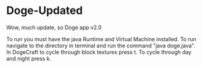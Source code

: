 # Doge-Updated
Wow, much update, so Doge app v2.0

To run you must have the java Runtime and Virtual Machine installed. To run navigate to the directory in terminal and run the command "java doge.java". In DogeCraft to cycle through block textures press t. To cycle through day and night press k.
